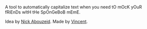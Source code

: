 A tool to automatically capitalize text when you need tO mOcK yOuR fRiEnDs wItH tHe SpOnGeBoB mEmE.

Idea by [Nick Abouzeid](https://twitter.com/nickabouzeid). Made by [Vincent](https://twitter.com/vincentmvdm).
